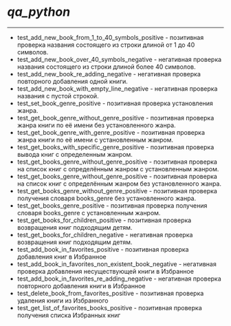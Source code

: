 # ***qa_python***
***
* test_add_new_book_from_1_to_40_symbols_positive - позитивная проверка названия состоящего из строки длиной от 1 до 40 символов.
* test_add_new_book_over_40_symbols_negative - негативная проверка названия состоящего из строки длиной более 40 символов.
* test_add_new_book_re_adding_negative - негативная проверка повторного добавления одной книги.
* test_add_new_book_with_empty_line_negative - негативная проверка названия с пустой строкой.
* test_set_book_genre_positive - позитивная проверка установления жанра.
* test_get_book_genre_without_genre_positive - позитивная проверка жанра книги по её имени без установленного жанра.
* test_get_book_genre_with_genre_positive - позитивная проверка жанра книги по её имени с установленным жанром.
* test_get_books_with_specific_genre_positive - позитивная проверка вывода книг с определенным жанром.
* test_get_books_genre_without_genre_positive - позитивная проверка на список книг с определённым жанром с установленным жанром.
* test_get_books_genre_without_genre_positive - позитивная проверка на список книг с определённым жанром без установленного жанра.
* test_get_books_genre_without_genre_positive - позитивная проверка получения словаря books_genre без установленного жанра.
* test_get_books_genre_positive - позитивная проверка получения словаря books_genre с установленным жанром.
* test_get_books_for_children_positive - позитивная проверка возвращения книг подходящим детям.
* test_get_books_for_children_negative - негативная проверка возвращения книг подходящим детям.
* test_add_book_in_favorites_positive - позитивная проверка добавления книг в Избранное
* test_add_book_in_favorites_non_existent_book_negative - негативная проверка добавления несуществующей книги в Избранное
* test_add_book_in_favorites_re_adding_negative - негативная проверка повторного добавления книги в Избранное
* test_delete_book_from_favorites_positive - позитивная проверка удаления книги из Избранного
* test_get_list_of_favorites_books_positive - позитивная проверка получения списка Избранных книг
